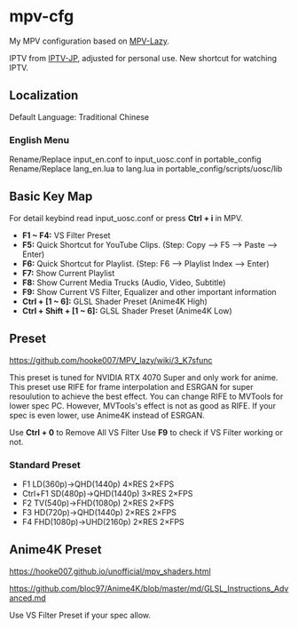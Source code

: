 # mpv-cfg
My MPV configuration based on [MPV-Lazy](https://github.com/hooke007/MPV_lazy).

IPTV from [IPTV-JP](https://github.com/luongz/iptv-jp/blob/main/jp.m3u), adjusted for personal use.
New shortcut for watching IPTV.

## Localization
Default Language: Traditional Chinese

### English Menu
Rename/Replace input_en.conf to input_uosc.conf in portable_config
Rename/Replace lang_en.lua to lang.lua in portable_config/scripts/uosc/lib

## Basic Key Map
For detail keybind read input_uosc.conf or press **Ctrl + i** in MPV.
- **F1 ~ F4:** VS Filter Preset
- **F5:** Quick Shortcut for YouTube Clips. (Step: Copy --> F5 --> Paste --> Enter)
- **F6:** Quick Shortcut for Playlist. (Step: F6 --> Playlist Index --> Enter)
- **F7:** Show Current Playlist
- **F8:** Show Current Media Trucks (Audio, Video, Subtitle)
- **F9:** Show Current VS Filter, Equalizer and other important information
- **Ctrl + [1 ~ 6]:** GLSL Shader Preset (Anime4K High)
- **Ctrl + Shift + [1 ~ 6]:** GLSL Shader Preset (Anime4K Low)

## Preset
https://github.com/hooke007/MPV_lazy/wiki/3_K7sfunc

This preset is tuned for NVIDIA RTX 4070 Super and only work for anime.
This preset use RIFE for frame interpolation and ESRGAN for super resoulution to achieve the best effect.
You can change RIFE to MVTools for lower spec PC. However, MVTools's effect is not as good as RIFE.
If your spec is even lower, use Anime4K instead of ESRGAN.

Use **Ctrl + 0** to Remove All VS Filter
Use **F9** to check if VS Filter working or not.
### Standard Preset
- F1 LD(360p)→QHD(1440p) 4×RES 2×FPS
- Ctrl+F1 SD(480p)→QHD(1440p) 3×RES 2×FPS
- F2 TV(540p)→FHD(1080p) 2×RES 2×FPS
- F3 HD(720p)→QHD(1440p) 2×RES 2×FPS
- F4 FHD(1080p)→UHD(2160p) 2×RES 2×FPS

## Anime4K Preset
https://hooke007.github.io/unofficial/mpv_shaders.html

https://github.com/bloc97/Anime4K/blob/master/md/GLSL_Instructions_Advanced.md

Use VS Filter Preset if your spec allow.
